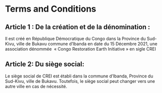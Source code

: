 # Terms and Conditions

## Article 1 : De la création et de la dénomination :	

Il est créé en République Démocratique du Congo dans la Province du Sud-Kivu, ville de Bukavu commune d’Ibanda en date du 15 Décembre 2021, une association dénommée  « Congo Restoration Earth Initiative » en sigle CREI

## Article 2: Du siège social: 

Le siège social de CREI est établi dans la commune d’Ibanda, Province du Sud-Kivu,  ville de Bukavu. Toutefois, le siège social peut changer vers une autre ville en cas de nécessité.